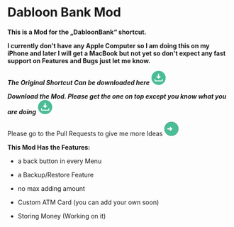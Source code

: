 # Dabloon Bank Mod
__This is a Mod for the „DabloonBank“ shortcut.__

__I currently don't have any Apple Computer so I am doing this on my iPhone and later I will get a MacBook but not yet so don't expect any fast support on Features and Bugs just let me know.__

***The Original Shortcut Can be downloaded here*** [![-> here <-](https://github.com/NoOneIsHereFr/DabloonBankMod/blob/main/download.png?raw=true)](https://github.com/cnan00/DabloonBank/)

***Download the Mod.
Please get the one on top except you know what
you are doing*** [![-> here <-](https://github.com/NoOneIsHereFr/DabloonBankMod/blob/main/download.png?raw=true)](https://github.com/NoOneIsHereFr/DabloonBankMod/releases/)

Please go to the Pull Requests to give me more Ideas [![-> here <-](https://github.com/NoOneIsHereFr/DabloonBankMod/blob/main/download%201.png?raw=true)](https://github.com/NoOneIsHereFr/DabloonBankMod/pull/1)

**This Mod Has the Features:**
- a back button in every Menu

- a Backup/Restore Feature

- no max adding amount

- Custom ATM Card (you can add your own soon)

- Storing Money (Working on it)
